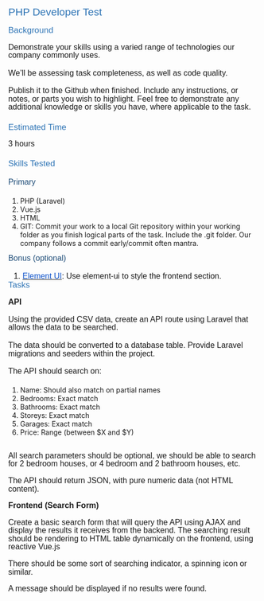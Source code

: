 <p style='margin-top:0in;margin-right:0in;margin-bottom:12.3pt;margin-left:0in;line-height:104%;font-size:16px;font-family:"Calibri",sans-serif;'><span style="font-size:21px;line-height:107%;color:#2E74B5;">PHP Developer Test&nbsp;</span></p>
<p style='margin-top:0in;margin-right:0in;margin-bottom:12.55pt;margin-left:-.25pt;line-height:104%;font-size:16px;font-family:"Calibri",sans-serif;'><span style="font-size:17px;line-height:107%;color:#2E74B5;">Background&nbsp;</span></p>
<p style='margin-top:0in;margin-right:0in;margin-bottom:13.95pt;margin-left:-.25pt;line-height:104%;font-size:16px;font-family:"Calibri",sans-serif;'>Demonstrate your skills using a varied range of technologies our company commonly uses.</p>
<p style='margin-top:0in;margin-right:0in;margin-bottom:13.95pt;margin-left:-.25pt;line-height:104%;font-size:16px;font-family:"Calibri",sans-serif;'>We&rsquo;ll be assessing task completeness, as well as code quality.</p>
<p style='margin-top:0in;margin-right:0in;margin-bottom:17.05pt;margin-left:-.25pt;line-height:104%;font-size:16px;font-family:"Calibri",sans-serif;'>Publish it to the Github when finished. Include any instructions, or notes, or parts you wish to highlight. Feel free to demonstrate any additional knowledge or skills you have, where applicable to the task.</p>
<p style='margin-top:0in;margin-right:0in;margin-bottom:12.55pt;margin-left:-.25pt;line-height:104%;font-size:16px;font-family:"Calibri",sans-serif;'><span style="font-size:17px;line-height:107%;color:#2E74B5;">Estimated Time&nbsp;</span></p>
<p style='margin-top:0in;margin-right:0in;margin-bottom:16.8pt;margin-left:-.25pt;line-height:104%;font-size:16px;font-family:"Calibri",sans-serif;'>3 hours</p>
<p style='margin-top:0in;margin-right:0in;margin-bottom:14.45pt;margin-left:-.25pt;line-height:104%;font-size:16px;font-family:"Calibri",sans-serif;'><span style="font-size:17px;line-height:107%;color:#2E74B5;">Skills Tested&nbsp;</span></p>
<p style='margin-top:0in;margin-right:0in;margin-bottom:15.05pt;margin-left:-.25pt;line-height:104%;font-size:16px;font-family:"Calibri",sans-serif;'><span style="color:#1F4D78;">Primary&nbsp;</span></p>
<ul style="list-style-type: undefined;margin-left:0in;">
    <li>PHP (Laravel)</li>
    <li>Vue.js</li>
    <li>HTML</li>
    <li>GIT: Commit your work to a local Git repository within your working folder as you finish logical parts of the task. Include the .git folder. Our company follows a commit early/commit often mantra.</li>
</ul>
<p style='margin-top:0in;margin-right:0in;margin-bottom:15.05pt;margin-left:-.25pt;line-height:104%;font-size:16px;font-family:"Calibri",sans-serif;'><span style="color:#1F4D78;">Bonus (optional)&nbsp;</span></p>
<div style='margin-top:0in;margin-right:0in;margin-bottom:.25pt;margin-left:.5pt;line-height:104%;font-size:16px;font-family:"Calibri",sans-serif;'>
    <ul style="margin-bottom:0in;list-style-type: undefined;margin-left:0in;">
        <li style='margin-top:0in;margin-right:0in;margin-bottom:.25pt;margin-left:.5pt;line-height:104%;font-size:16px;font-family:"Calibri",sans-serif;'><a href="https://element.eleme.io/"><span style="color:#1155CC;">Element UI</span></a>: Use element-ui to style the frontend section.</li>
    </ul>
</div>
<p style='margin-top:0in;margin-right:0in;margin-bottom:12.55pt;margin-left:-.25pt;line-height:104%;font-size:16px;font-family:"Calibri",sans-serif;'><span style="font-size:17px;line-height:107%;color:#2E74B5;">Tasks&nbsp;</span></p>
<p style='margin-top:0in;margin-right:0in;margin-bottom:13.45pt;margin-left:-.25pt;line-height:104%;font-size:16px;font-family:"Calibri",sans-serif;'><strong>API</strong></p>
<p style='margin-top:0in;margin-right:0in;margin-bottom:14.15pt;margin-left:-.25pt;line-height:104%;font-size:16px;font-family:"Calibri",sans-serif;'>Using the provided CSV data, create an API route using Laravel that allows the data to be searched.</p>
<p style='margin-top:0in;margin-right:0in;margin-bottom:14.15pt;margin-left:-.25pt;line-height:104%;font-size:16px;font-family:"Calibri",sans-serif;'>The data should be converted to a database table. Provide Laravel migrations and seeders within the project.</p>
<p style='margin-top:0in;margin-right:0in;margin-bottom:15.35pt;margin-left:-.25pt;line-height:104%;font-size:16px;font-family:"Calibri",sans-serif;'>The API should search on:</p>
<ul style="list-style-type: undefined;margin-left:0in;">
    <li>Name: Should also match on partial names</li>
    <li>Bedrooms: Exact match</li>
    <li>Bathrooms: Exact match</li>
    <li>Storeys: Exact match</li>
    <li>Garages: Exact match</li>
    <li>Price: Range (between $X and $Y)</li>
</ul>
<p style='margin-top:0in;margin-right:0in;margin-bottom:.0001pt;margin-left:.5pt;line-height:104%;font-size:16px;font-family:"Calibri",sans-serif;margin:0in;'>&nbsp;</p>
<p style='margin-top:0in;margin-right:0in;margin-bottom:.25pt;margin-left:-.25pt;line-height:104%;font-size:16px;font-family:"Calibri",sans-serif;'>All search parameters should be optional, we should be able to search for 2 bedroom houses, or 4 bedroom and 2 bathroom houses, etc.</p>
<p style='margin-top:0in;margin-right:0in;margin-bottom:.0001pt;margin-left:.5in;line-height:104%;font-size:16px;font-family:"Calibri",sans-serif;'>&nbsp;</p>
<p style='margin-top:0in;margin-right:0in;margin-bottom:.25pt;margin-left:-.25pt;line-height:104%;font-size:16px;font-family:"Calibri",sans-serif;'>The API should return JSON, with pure numeric data (not HTML content).</p>
<p style='margin-top:0in;margin-right:0in;margin-bottom:.0001pt;margin-left:.5pt;line-height:104%;font-size:16px;font-family:"Calibri",sans-serif;margin:0in;'>&nbsp;</p>
<p style='margin-top:0in;margin-right:0in;margin-bottom:.0001pt;margin-left:-.25pt;line-height:104%;font-size:16px;font-family:"Calibri",sans-serif;'><strong>Frontend (Search Form)&nbsp;</strong></p>
<p style='margin-top:0in;margin-right:0in;margin-bottom:.0001pt;margin-left:.5in;line-height:104%;font-size:16px;font-family:"Calibri",sans-serif;'><strong>&nbsp;</strong></p>
<p style='margin-top:0in;margin-right:0in;margin-bottom:.25pt;margin-left:-.25pt;line-height:104%;font-size:16px;font-family:"Calibri",sans-serif;'>Create a basic search form that will query the API using AJAX and display the results it receives from the backend. The searching result should be rendering to HTML table dynamically on the frontend, using reactive Vue.js</p>
<p style='margin-top:0in;margin-right:0in;margin-bottom:.0001pt;margin-left:.5pt;line-height:104%;font-size:16px;font-family:"Calibri",sans-serif;margin:0in;'>&nbsp;</p>
<p style='margin-top:0in;margin-right:0in;margin-bottom:.25pt;margin-left:-.25pt;line-height:104%;font-size:16px;font-family:"Calibri",sans-serif;'>There should be some sort of searching indicator, a spinning icon or similar.</p>
<p style='margin-top:0in;margin-right:0in;margin-bottom:.0001pt;margin-left:.5pt;line-height:104%;font-size:16px;font-family:"Calibri",sans-serif;margin:0in;'>&nbsp;</p>
<p style='margin-top:0in;margin-right:0in;margin-bottom:.25pt;margin-left:-.25pt;line-height:104%;font-size:16px;font-family:"Calibri",sans-serif;'>A message should be displayed if no results were found.</p>

